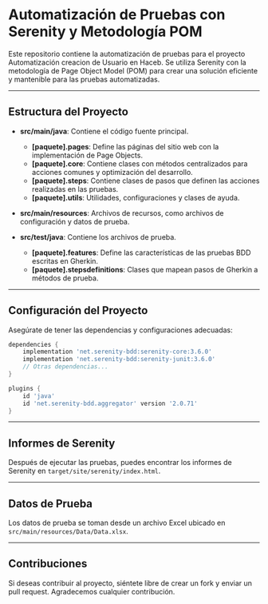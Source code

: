 # Automatización de Pruebas con Serenity y Metodología POM

Este repositorio contiene la automatización de pruebas para el proyecto Automatización creacion de Usuario en Haceb. Se utiliza Serenity con la metodología de Page Object Model (POM) para crear una solución eficiente y mantenible para las pruebas automatizadas.

---
## Estructura del Proyecto

- **src/main/java**: Contiene el código fuente principal.
  - **[paquete].pages**: Define las páginas del sitio web con la implementación de Page Objects.
  - **[paquete].core**: Contiene clases con métodos centralizados para acciones comunes y optimización del desarrollo.
  - **[paquete].steps**: Contiene clases de pasos que definen las acciones realizadas en las pruebas.
  - **[paquete].utils**: Utilidades, configuraciones y clases de ayuda.

- **src/main/resources**: Archivos de recursos, como archivos de configuración y datos de prueba.

- **src/test/java**: Contiene los archivos de prueba.
  - **[paquete].features**: Define las características de las pruebas BDD escritas en Gherkin.
  - **[paquete].stepsdefinitions**: Clases que mapean pasos de Gherkin a métodos de prueba.

---

## Configuración del Proyecto

Asegúrate de tener las dependencias y configuraciones adecuadas:

```groovy
dependencies {
    implementation 'net.serenity-bdd:serenity-core:3.6.0'
    implementation 'net.serenity-bdd:serenity-junit:3.6.0'
    // Otras dependencias...
}

plugins {
    id 'java'
    id 'net.serenity-bdd.aggregator' version '2.0.71'
}
```


---

## Informes de Serenity

Después de ejecutar las pruebas, puedes encontrar los informes de Serenity en `target/site/serenity/index.html`.

---

## Datos de Prueba

Los datos de prueba se toman desde un archivo Excel ubicado en `src/main/resources/Data/Data.xlsx`.

---

## Contribuciones

Si deseas contribuir al proyecto, siéntete libre de crear un fork y enviar un pull request. Agradecemos cualquier contribución.
